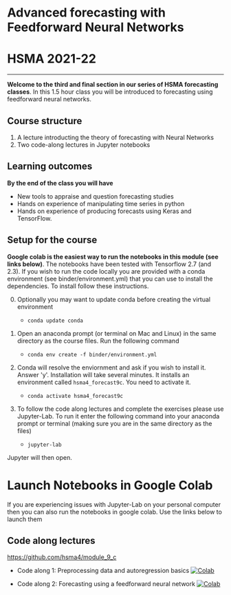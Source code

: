 # Advanced forecasting with Feedforward Neural Networks
# HSMA 2021-22

-----

**Welcome to the third and final section in our series of HSMA forecasting classes**.  In this 1.5 hour class you will be introduced to forecasting using feedforward neural networks.

## Course structure

1. A lecture introducting the theory of forecasting with Neural Networks
2. Two code-along lectures in Jupyter notebooks 

## Learning outcomes

**By the end of the class you will have**

* New tools to appraise and question forecasting studies
* Hands on experience of manipulating time series in python
* Hands on experience of producing forecasts using Keras and TensorFlow.

## Setup for the course

**Google colab is the easiest way to run the notebooks in this module (see links below)**.  The notebooks have been tested with Tensorflow 2.7 (and 2.3).  If you wish to run the code locally you are provided with a conda environment (see binder/environment.yml) that you can use to install the dependencies.  To install follow these instructions.

0. Optionally you may want to update conda before creating the virtual environment
   * `conda update conda`

1. Open an anaconda prompt (or terminal on Mac and Linux) in the same directory as the course files.  Run the following command

   * `conda env create -f binder/environment.yml`

2. Conda will resolve the enviornment and ask if you wish to install it.  Answer 'y'. Installation will take several minutes.  It installs an environment called `hsma4_forecast9c`.  You need to activate it.

   * `conda activate hsma4_forecast9c`

3. To follow the code along lectures and complete the exercises please use Jupyter-Lab.  To run it enter the following command into your anaconda prompt or terminal (making sure you are in the same directory as the files)

   * `jupyter-lab`

Jupyter will then open.


# Launch Notebooks in Google Colab

If you are experiencing issues with Jupyter-Lab on your personal computer then you can also run the notebooks in google colab.  Use the links below to launch them

## Code along lectures

https://github.com/hsma4/module_9_c

* Code along 1: Preprocessing data and autoregression basics [![Colab](https://colab.research.google.com/assets/colab-badge.svg)](https://colab.research.google.com/github/hsma4/module_9_c/blob/main/code_along_lectures/01_autoregression.ipynb)

* Code along 2: Forecasting using a feedforward neural network [![Colab](https://colab.research.google.com/assets/colab-badge.svg)](https://colab.research.google.com/github/hsma4/module_9_c/blob/main/code_along_lectures/02_autoregression_keras.ipynb)


